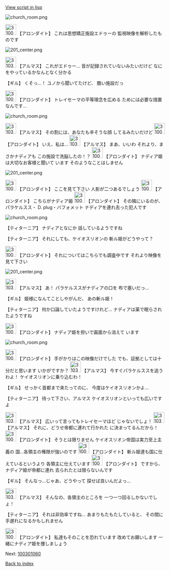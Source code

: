 [View script in lisp](../scripts/100301050.txt)

![church_room.png](../images/backgrounds/church_room.png)

<img src="../images/units/3100711.png" alt="3100711.png" height="34"/>
【アロンダイト】
これは思想矯正施設エドゥーの
監視映像を解析したものです

![201_center.png](../images/backgrounds/201_center.png)

<img src="../images/units/3103811.png" alt="3103811.png" height="34"/>
【アルマス】
これがエドゥー…
音が記録されていないみたいだけど
なにをやっているかなんとなく分かる

【ギル】
くそっ…！
ユノから聞いてたけど、
酷い施設だっ

<img src="../images/units/3100711.png" alt="3100711.png" height="34"/>
【アロンダイト】
トレイセーマの平等理念を広める
ためには必要な措置なんです…

![church_room.png](../images/backgrounds/church_room.png)

<img src="../images/units/3103811.png" alt="3103811.png" height="34"/>
【アルマス】
その割には、あなたも辛そうな顔
してるみたいだけど

<img src="../images/units/3100711.png" alt="3100711.png" height="34"/>
【アロンダイト】
いえ、私は…

<img src="../images/units/3103811.png" alt="3103811.png" height="34"/>
【アルマス】
まあ、いいわ
それより、まさかナディアも
この施設で洗脳したの！？

<img src="../images/units/3100711.png" alt="3100711.png" height="34"/>
【アロンダイト】
ナディア姫は大切なお客様と聞いて
います
そのようなことはしません

![201_center.png](../images/backgrounds/201_center.png)

<img src="../images/units/3100711.png" alt="3100711.png" height="34"/>
【アロンダイト】
ここを見て下さい
人影が二つあるでしょう

<img src="../images/units/3100711.png" alt="3100711.png" height="34"/>
【アロンダイト】
こちらがナディア姫

<img src="../images/units/3100711.png" alt="3100711.png" height="34"/>
【アロンダイト】
その隣にいるのが、パラケルスス・
D. plug・バフォメット
ナディアを連れ去った犯人です

![church_room.png](../images/backgrounds/church_room.png)

【ティターニア】
ナディアとなにか
話しているようですね

【ティターニア】
それにしても、ケイオスリオンの
斬ル姫がどうやって？

<img src="../images/units/3100711.png" alt="3100711.png" height="34"/>
【アロンダイト】
それについてはこちらでも調査中です
それより映像を見て下さい

![201_center.png](../images/backgrounds/201_center.png)

<img src="../images/units/3103811.png" alt="3103811.png" height="34"/>
【アルマス】
あ！
パラケルススがナディアの口を
布で塞いだっ…

【ギル】
姫様になんてことしやがんだ、
あの斬ル姫！

【ティターニア】
何か口論していたようですけれど…
ナディアは薬で眠らされたようですね

<img src="../images/units/3100711.png" alt="3100711.png" height="34"/>
【アロンダイト】
ナディア姫を担いで画面から消えて
います

![church_room.png](../images/backgrounds/church_room.png)

<img src="../images/units/3100711.png" alt="3100711.png" height="34"/>
【アロンダイト】
手がかりはこの映像だけでした
でも、証拠としては十分だと思います
いかがですか？

<img src="../images/units/3103811.png" alt="3103811.png" height="34"/>
【アルマス】
今すぐパラケルススを追うわよ！
ケイオスリオンに乗り込むわ！

【ギル】
せっかく首都まで来たってのに、
今度はケイオスリオンかよ…

【ティターニア】
待って下さい、アルマス
ケイオスリオンといっても広いですよ

<img src="../images/units/3103811.png" alt="3103811.png" height="34"/>
【アルマス】
広いって言ってもトレイセーマほど
じゃないでしょ！

<img src="../images/units/3103811.png" alt="3103811.png" height="34"/>
【アルマス】
それに、どうせ帝都に連れて行かれた
に決まってるんだから！

<img src="../images/units/3100711.png" alt="3100711.png" height="34"/>
【アロンダイト】
そうとは限りません
ケイオスリオン帝国は実力至上主義の
国…各領主の権限が強いのです

<img src="../images/units/3100711.png" alt="3100711.png" height="34"/>
【アロンダイト】
斬ル姫達も国に仕えているというより
各領主に仕えています

<img src="../images/units/3100711.png" alt="3100711.png" height="34"/>
【アロンダイト】
ですから、ナディア姫が帝都に連れ
去られたとは限らないんです

【ギル】
そんなっ…じゃあ、どうやって
探せば良いんだよっ…

<img src="../images/units/3103811.png" alt="3103811.png" height="34"/>
【アルマス】
そんなの、各領主のところを
一つ一つ回るしかないでしょ！

【ティターニア】
それは非効率ですね…
あまりもたもたしていると、
その間に手遅れになるかもしれません

<img src="../images/units/3100711.png" alt="3100711.png" height="34"/>
【アロンダイト】
私達もそのことを恐れています
改めてお願いします
一緒にナディア姫を捜しましょう

Next: [100301060](100301060.md)

[Back to index](index.md)
